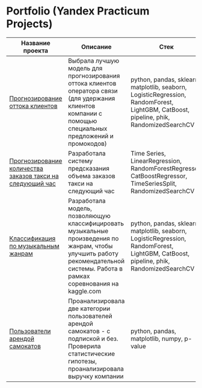 # Portfolio (Yandex Practicum Projects)

Название проекта  | Описание  | Стек
------------- | -------------- | -------------
[Прогнозирование оттока клиентов](https://github.com/Irina-Kuzovleva/Portfolio/tree/main/%D0%A1ustomer%20churn)  | Выбрала лучшую модель для прогнозирования оттока клиентов оператора связи (для удержания клиентов компании с помощью специальных предложений и промокодов)   | python, pandas, sklearn, matplotlib, seaborn, LogisticRegression, RandomForest, LightGBM, CatBoost, pipeline, phik, RandomizedSearchCV 
[Прогнозирование количества заказов такси на следующий час](https://github.com/Irina-Kuzovleva/Portfolio/tree/main/Taxi%20orders%20forecasting)  | Разработала систему предсказания объема заказов такси на следующий час   | Time Series, LinearRegression, RandomForestRegressor, CatBoostRegressor, TimeSeriesSplit, RandomizedSearchCV
[Классификация по музыкальным жанрам](https://github.com/Irina-Kuzovleva/Portfolio/tree/main/Musical%20genre)  | Разработала модель, позволяющую классифицировать музыкальные произведения по жанрам, чтобы улучшить работу рекомендательной системы. Работа в рамках соревнования на kaggle.com | python, pandas, sklearn, matplotlib, seaborn, LogisticRegression, RandomForest, LightGBM, CatBoost, pipeline, phik, RandomizedSearchCV 
[Пользователи арендой самокатов](https://github.com/Irina-Kuzovleva/Portfolio/tree/main/Scooter%20rental%20users)  | Проанализировала две категории пользователей арендой самокатов - с подпиской и без. Проверила статистические гипотезы, проанализировала выручку компании   | python, pandas, matplotlib, numpy, p-value
